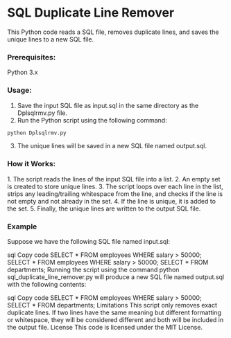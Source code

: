 # SQL Duplicate Line Remover

This Python code reads a SQL file, removes duplicate lines, and saves the unique lines to a new SQL file.

<h3>Prerequisites:</h3>
Python 3.x

<h3>Usage:</h3>

1. Save the input SQL file as input.sql in the same directory as the Dplsqlrmv.py file.
2. Run the Python script using the following command:

```sh
python Dplsqlrmv.py
```

3. The unique lines will be saved in a new SQL file named output.sql.

<h3>How it Works:</h3>
1. The script reads the lines of the input SQL file into a list.
2. An empty set is created to store unique lines.
3. The script loops over each line in the list, strips any leading/trailing whitespace from the line, and checks if the line is not empty and not already in the set.
4. If the line is unique, it is added to the set.
5. Finally, the unique lines are written to the output SQL file.

<h3>Example</h3>

Suppose we have the following SQL file named input.sql:

sql
Copy code
SELECT *
FROM employees
WHERE salary > 50000;
SELECT *
FROM employees
WHERE salary > 50000;
SELECT *
FROM departments;
Running the script using the command python sql_duplicate_line_remover.py will produce a new SQL file named output.sql with the following contents:

sql
Copy code
SELECT *
FROM employees
WHERE salary > 50000;
SELECT *
FROM departments;
Limitations
This script only removes exact duplicate lines. If two lines have the same meaning but different formatting or whitespace, they will be considered different and both will be included in the output file.
License
This code is licensed under the MIT License.
